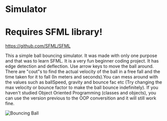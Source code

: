 # Simulator
# Requires SFML library!
https://github.com/SFML/SFML


This a simple ball bouncing simulator. It was made with only one purpose and that was to learn SFML. It is a very fun beginner coding project. It has edge detection and deflection. Use arrow keys to move the ball around. There are "cout"s to find the actual velocity of the ball in a free fall and the time taken for it to fall (In meters and seconds).You can mess around with the values such as ballSpeed, gravity and bounce fac etc (Try changing the max velocity or bounce factor to make the ball bounce indefinitely). If you haven't studied Object Oriented Programming (classes and objects), you can use the version previous to the OOP conversition and it will still work fine.


![Bouncing Ball](https://github.com/Mubicool/Ball-Simulator/assets/62619170/ae83650e-645f-44df-9f89-973ee1d2b381)
